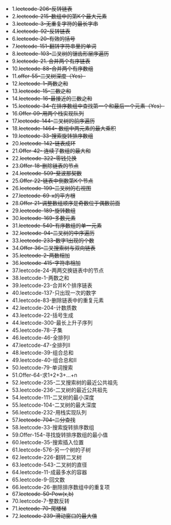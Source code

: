 - 1.~~leetcode-206-反转链表~~
- 2.~~leetcode-215-数组中的第K个最大元素~~
- 3.~~leetcode-3-无重复字符的最长字串~~
- 4.~~leetcode-92-反转链表~~
- 6.~~leetcode-20-有效的括号~~
- 7.~~leetcode-151-翻转字符串里的单词~~
- 8.~~leetcode-103-二叉树的锯齿形层序遍历~~
- 9.~~leetcode-21. 合并两个有序链表~~
- 10.~~leetcode-88-合并两个有序数组~~
- 11.~~offer-55-二叉树深度（Yes）~~
- 12.~~leetcode-1-两数之和~~
- 13.~~leetcode-15-三数之和~~
- 14.~~leetcode-16-最接近的三数之和~~
- 15.~~leetcode-34-在排序数组中查找第一个和最后一个元素（Yes）~~
- 16.~~Offer-09-用两个栈实现队列~~
- 17.~~leetcode-144-二叉树的前序遍历~~
- 18.~~leetcode-1464- 数组中两元素的最大乘积~~
- 19.~~leetcode-33-搜索旋转排序数组~~
- 20.~~leetcode-142-链表成环~~
- 21.~~Offer-42- 连续子数组的最大和~~
- 22.~~leetcode-322-零钱兑换~~
- 23.~~Offer-18-删除链表的节点~~
- 24.~~leetcode-509-斐波那契数~~
- 25.~~Offer-22-链表中倒数第K个节点~~
- 26.~~leetcode-199-二叉树的右视图~~
- 27.~~leetcode-69-x的平方根~~
- 28.~~Offer-21-调整数组顺序是奇数位于偶数前面~~
- 29.~~leetcode-189-旋转数组~~
- 30.~~leetcode-169-多数元素~~
- 31.~~leetcode-540-有序数组的单一元素~~
- 32.~~leetcode-94-二叉树的中序遍历~~
- 33.~~leetcode-233-数字1出现的个数~~
- 34.~~Offer-36-二叉搜索树与双向链表~~
- 35.~~leetcode-2-两数相加~~
- 36.~~leetcode-415-字符串相加~~
- 37.leetcode-24-两两交换链表中的节点
- 38.leetcode-1-两数之和
- 39.leetcode-23-合并K个排序链表
- 40.leetcode-137-只出现一次的数字
- 41.leetcode-83-删除链表中的重复元素
- 42.leetcode-204-计数质数
- 43.leetcode-22-括号生成
- 44.leetcode-300-最长上升子序列
- 45.leetcode-78-子集
- 46.leetcode-46-全排列I
- 47.leetcode-47-全排列II
- 48.leetcode-39-组合总和
- 49.leetcode-40-组合总和II
- 50.leetcode-79-单词搜索
- 51.Offer-64-求1+2+3+...+n
- 52.leetcode-235-二叉搜索树的最近公共祖先
- 53.leetcode-236-二叉树的最近公共祖先
- 54.leetcode-111-二叉树的最小深度
- 55.leetcode-104-二叉树的最大深度
- 56.leetcode-232-用栈实现队列
- 57.~~leetcode-704-二分查找~~
- 58.leetcode-33-搜索旋转排序数组
- 59.Offer-154-寻找旋转排序数组的最小值
- 60.leetcode-35-搜索插入位置
- 61.leetcode-576-另一个树的子树
- 62.leetcode-226-翻转二叉树
- 63.leetcode-543-二叉树的直径
- 64.leetcode-11-成最多水的容器
- 65.leetcode-9-回文数
- 66.leetcode-26-删除排序数组中的重复项
- 67.~~leetcode-50-Pow(x,b)~~
- 70.leetcode-7-整数反转
- 71.~~leetcode-70-爬楼梯~~
- 72.~~leetcode-239-滑动窗口的最大值~~

